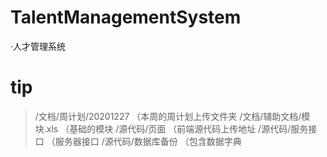 # TalentManagementSystem
·人才管理系统
# tip
>/文档/周计划/20201227
 （本周的周计划上传文件夹
>/文档/辅助文档/模块.xls
 （基础的模块
>/源代码/页面
（前端源代码上传地址
>/源代码/服务接口
（服务器接口
>/源代码/数据库备份
（包含数据字典